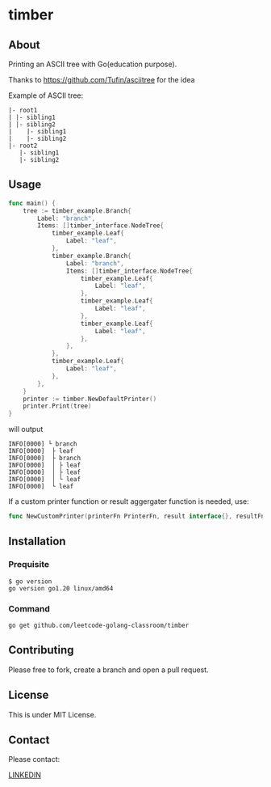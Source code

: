 # timber

## About

Printing an ASCII tree with Go(education purpose).

Thanks to https://github.com/Tufin/asciitree for the idea

Example of ASCII tree:
```shell
|- root1
| |- sibling1
| |- sibling2
|    |- sibling1
|    |- sibling2
|- root2
   |- sibling1
   |- sibling2
```
## Usage

```go
func main() {
	tree := timber_example.Branch{
		Label: "branch",
		Items: []timber_interface.NodeTree{
			timber_example.Leaf{
				Label: "leaf",
			},
			timber_example.Branch{
				Label: "branch",
				Items: []timber_interface.NodeTree{
					timber_example.Leaf{
						Label: "leaf",
					},
					timber_example.Leaf{
						Label: "leaf",
					},
					timber_example.Leaf{
						Label: "leaf",
					},
				},
			},
			timber_example.Leaf{
				Label: "leaf",
			},
		},
	}
	printer := timber.NewDefaultPrinter()
	printer.Print(tree)
}
```

will output

```shell
INFO[0000] └ branch                                     
INFO[0000]  ├ leaf                                      
INFO[0000]  ├ branch                                    
INFO[0000]  │ ├ leaf                                    
INFO[0000]  │ ├ leaf                                    
INFO[0000]  │ └ leaf                                    
INFO[0000]  └ leaf   
```

If a custom printer function or result aggergater function is needed, use:

```go
func NewCustomPrinter(printerFn PrinterFn, result interface{}, resultFn ResultFn) *customPrinter
```
## Installation

### Prequisite

```shell
$ go version
go version go1.20 linux/amd64
```
### Command

`go get github.com/leetcode-golang-classroom/timber`

## Contributing

Please free to fork, create a branch and open a pull request.

## License

This is under MIT License.
## Contact

Please contact:

[LINKEDIN](https://www.linkedin.com/in/json-liang-nctu/)

